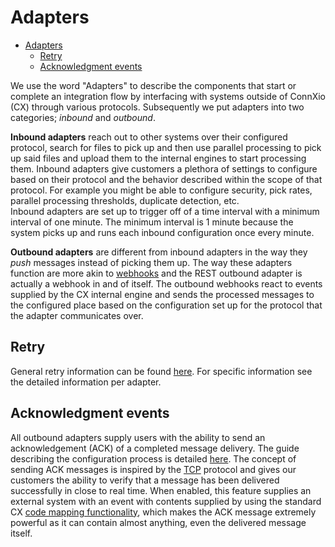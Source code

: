 # Adapters

- [Adapters](#adapters)
  - [Retry](#retry)
  - [Acknowledgment events](#acknowledgment-events)

We use the word "Adapters" to describe the components that start or complete an integration flow by interfacing with systems outside of ConnXio (CX) through various protocols. Subsequently we put adapters into two categories; *inbound* and *outbound*.

**Inbound adapters** reach out to other systems over their configured protocol, search for files to pick up and then use parallel processing to pick up said files and upload them to the internal engines to start processing them. Inbound adapters give customers a plethora of settings to configure based on their protocol and the behavior described within the scope of that protocol. For example you might be able to configure security, pick rates, parallel processing thresholds, duplicate detection, etc.\
Inbound adapters are set up to trigger off of a time interval with a minimum interval of one minute. The minimum interval is 1 minute because the system picks up and runs each inbound configuration once every minute.

**Outbound adapters** are different from inbound adapters in the way they *push* messages instead of picking them up. The way these adapters function are more akin to [webhooks](https://en.wikipedia.org/wiki/Webhook) and the REST outbound adapter is actually a webhook in and of itself. The outbound webhooks react to events supplied by the CX internal engine and sends the processed messages to the configured place based on the configuration set up for the protocol that the adapter communicates over.

## Retry

General retry information can be found [here](../Retry.md). For specific information see the detailed information per adapter.

## Acknowledgment events

All outbound adapters supply users with the ability to send an acknowledgement (ACK) of a completed message delivery. The guide describing the configuration process is detailed [here](/Adapters/Outbound/Acknowledgment.md). The concept of sending ACK messages is inspired by the [TCP](https://en.wikipedia.org/wiki/Transmission_Control_Protocol#Connection_establishment) protocol and gives our customers the ability to verify that a message has been delivered successfully in close to real time. When enabled, this feature supplies an external system with an event with contents supplied by using the standard CX [code mapping functionality](/Transformation/Code%20Mapping.md), which makes the ACK message extremely powerful as it can contain almost anything, even the delivered message itself.
